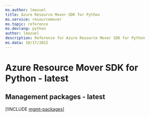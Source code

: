 ```yaml
---
ms.author: lmazuel
title: Azure Resource Mover SDK for Python
ms.service: resourcemover
ms.topic: reference
ms.devlang: python
author: lmazuel
description: Reference for Azure Resource Mover SDK for Python
ms.data: 10/17/2022
---
```

# Azure Resource Mover SDK for Python - latest

## Management packages - latest
[!INCLUDE [mgmt-packages](resource-mover-mgmt-index.md)]